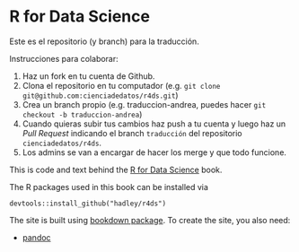 # R for Data Science

Este es el repositorio (y branch) para la traducción.

Instrucciones para colaborar:
1. Haz un fork en tu cuenta de Github.
2. Clona el repositorio en tu computador (e.g. `git clone git@github.com:cienciadedatos/r4ds.git`)
3. Crea un branch propio (e.g. traduccion-andrea, puedes hacer `git checkout -b traduccion-andrea`)
4. Cuando quieras subir tus cambios haz push a tu cuenta y luego haz un *Pull Request* indicando el branch `traducción` del repositorio `cienciadedatos/r4ds`.
5. Los admins se van a encargar de hacer los merge y que todo funcione.

This is code and text behind the [R for Data Science](http://r4ds.had.co.nz)
book. 

The R packages used in this book can be installed via

```{r}
devtools::install_github("hadley/r4ds")
```
The site is built using [bookdown package](https://github.com/rstudio/bookdown).
To create the site, you also need:

* [pandoc](http://johnmacfarlane.net/pandoc/)
